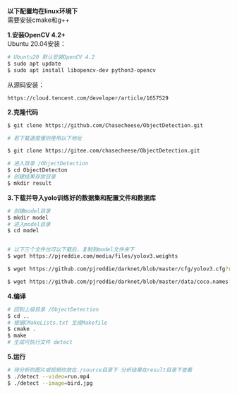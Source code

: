 **以下配置均在linux环境下**  
需要安装cmake和g++


**1.安装OpenCV 4.2+**  
Ubuntu 20.04安装：
```bash
# Ubuntu20 默认安装OpenCV 4.2
$ sudo apt update
$ sudo apt install libopencv-dev python3-opencv
```

从源码安装：
```
https://cloud.tencent.com/developer/article/1657529
```
**2.克隆代码**

```bash
$ git clone https://github.com/Chasecheese/ObjectDetection.git

# 若下载速度慢则使用以下地址

$ git clone https://gitee.com/chasecheese/ObjectDetection.git
```

```bash
# 进入目录 /ObjectDetection
$ cd ObjectDetecton
# 创建结果存放目录
$ mkdir result
```

**3.下载并导入yolo训练好的数据集和配置文件和数据库**

```bash
# 创建model目录
$ mkdir model
# 进入model目录
$ cd model


# 以下三个文件也可以下载后，复制到model文件夹下
$ wget https://pjreddie.com/media/files/yolov3.weights

$ wget https://github.com/pjreddie/darknet/blob/master/cfg/yolov3.cfg?raw=true -O ./yolov3.cfg

$ wget https://github.com/pjreddie/darknet/blob/master/data/coco.names?raw=true -O ./coco.names
```

**4.编译**
```bash
# 回到上级目录 /ObjectDetection
$ cd ..
# 根据CMakeLists.txt 生成Makefile
$ cmake .
$ make
# 生成可执行文件 detect
```


**5.运行**

```bash
# 待分析的图片或视频你放在./source目录下 分析结果在result目录下查看
$ ./detect --video=run.mp4
$ ./detect --image=bird.jpg
```